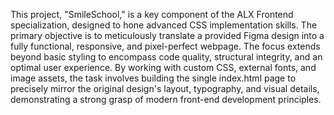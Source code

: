 This project, "SmileSchool," is a key component of the ALX Frontend specialization, designed to hone advanced CSS implementation skills. The primary objective is to meticulously translate a provided Figma design into a fully functional, responsive, and pixel-perfect webpage. The focus extends beyond basic styling to encompass code quality, structural integrity, and an optimal user experience. By working with custom CSS, external fonts, and image assets, the task involves building the single index.html page to precisely mirror the original design's layout, typography, and visual details, demonstrating a strong grasp of modern front-end development principles.
